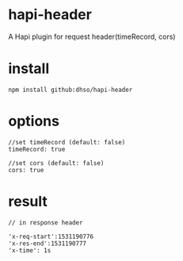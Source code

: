 # hapi-header
A Hapi plugin for request header(timeRecord, cors)


# install
```
npm install github:dhso/hapi-header
```

# options
```
//set timeRecord (default: false)
timeRecord: true

//set cors (default: false)
cors: true
```

# result
```
// in response header

'x-req-start':1531190776
'x-res-end':1531190777
'x-time': 1s

```
